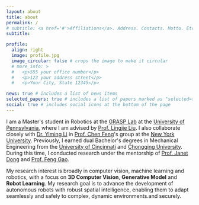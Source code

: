 ```yaml
---
layout: about
title: about
permalink: /
# subtitle: <a href='#'>Affiliations</a>. Address. Contacts. Motto. Etc.
subtitle: 

profile:
  align: right
  image: profile.jpg
  image_circular: false # crops the image to make it circular
  # more_info: >
  #   <p>555 your office number</p>
  #   <p>123 your address street</p>
  #   <p>Your City, State 12345</p>

news: true # includes a list of news items
selected_papers: true # includes a list of papers marked as "selected={true}"
social: true # includes social icons at the bottom of the page
---
```


I am a Master's student in Robotics at the [GRASP Lab](https://www.grasp.upenn.edu/) at the [University of Pennsylvania](https://www.upenn.edu/), where I am advised by [Prof. Lingjie Liu](https://lingjie0206.github.io/). I also collaborate closely with [Dr. Yiming Li](https://yimingli-page.github.io/) in [Prof. Chen Feng](https://engineering.nyu.edu/faculty/chen-feng)'s group at the [New York University](https://www.nyu.edu/). Previously, I earned dual Bachelor's degrees in Mechanical Engineering from the [University of Cincinnati](https://www.uc.edu/) and [Chongqing University](https://english.cqu.edu.cn/). During this time, I conducted research under the mentorship of [Prof. Janet Dong](https://researchdirectory.uc.edu/p/dongjg) and [Prof. Feng Gao](https://mve.cqu.edu.cn/info/1309/4302.htm).

My research interest is broadly in computer vision, machine learning and robotics, with a focus on **3D Computer Vision**, **Generative Model** and **Robot Learning**. My research goal is to advance the development of autonomous robots with robust spatial intelligence, enabling them to adapt seamlessly and safely to complex, dynamic environments.and securely. 


<!-- Write your biography here. Tell the world about yourself. Link to your favorite [subreddit](http://reddit.com). You can put a picture in, too. The code is already in, just name your picture `prof_pic.jpg` and put it in the `img/` folder.

Put your address / P.O. box / other info right below your picture. You can also disable any of these elements by editing `profile` property of the YAML header of your `_pages/about.md`. Edit `_bibliography/papers.bib` and Jekyll will render your [publications page](/al-folio/publications/) automatically.

Link to your social media connections, too. This theme is set up to use [Font Awesome icons](https://fontawesome.com/) and [Academicons](https://jpswalsh.github.io/academicons/), like the ones below. Add your Facebook, Twitter, LinkedIn, Google Scholar, or just disable all of them. -->
